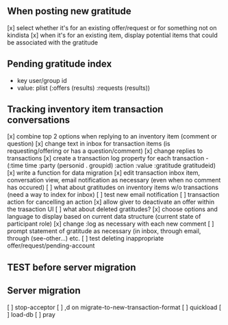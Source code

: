 ## When posting new gratitude
[x] select whether it's for an existing offer/request or for something not on kindista
[x] when it's for an existing item, display potential items that could be associated with the gratitude

## Pending gratitude index
- key user/group id
- value: plist (:offers (results) :requests (results))

## Tracking inventory item transaction conversations
[x] combine top 2 options when replying to an inventory item (comment or question)
[x] change text in inbox for transaction items (is requesting/offering or has a question/comment)
[x] change replies to transactions
[x] create a transaction log property for each transaction
     - (:time time :party (personid . groupid) :action :value :gratitude gratitudeid)
[x] write a function for data migration
[x] edit transaction inbox item, conversation view, email notification as necessary (even when no comment has occured)
[ ] what about gratitudes on inventory items w/o transactions (need a way to index for inbox)
[ ] test new email notification
[ ] transaction action for cancelling an action
[x] allow giver to deactivate an offer within the trasaction UI
[ ] what about deleted gratitudes?
[x] choose options and language to display based on current data structure (current state of participant role)
[x] change :log as necessary with each new comment
[ ] prompt statement of gratitude as necessary (in inbox, through email, through (see-other...) etc.
[ ] test deleting inappropriate offer/request/pending-account

## TEST before server migration

## Server migration
[ ] stop-acceptor
[ ] ,d on migrate-to-new-transaction-format
[ ] quickload
[ ] load-db
[ ] pray

